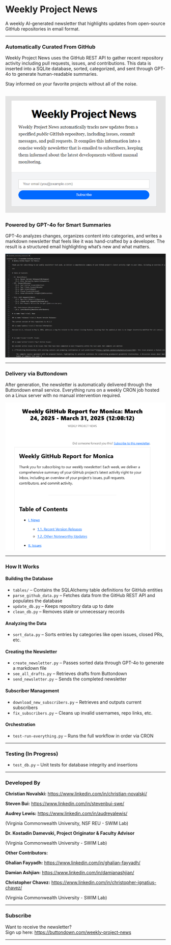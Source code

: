 # Weekly Project News

A weekly AI-generated newsletter that highlights updates from open-source GitHub repositories in email format. 

---

### Automatically Curated From GitHub  
Weekly Project News uses the GitHub REST API to gather recent repository activity including pull requests, issues, and contributions. This data is inserted into a SQLite database, sorted, categorized, and sent through GPT-4o to generate human-readable summaries.

Stay informed on your favorite projects without all of the noise.


![Newsletter Sign-Up Screen](/screenshots/newsletterSignup.PNG)
---

### Powered by GPT-4o for Smart Summaries  
GPT-4o analyzes changes, organizes content into categories, and writes a markdown newsletter that feels like it was hand-crafted by a developer. The result is a structured email highlighting what’s new and what matters.


![Newsletter Draft Screenshot](/screenshots/newsletterMarkdown.PNG)

---

### Delivery via Buttondown  
After generation, the newsletter is automatically delivered through the Buttondown email service. Everything runs on a weekly CRON job hosted on a Linux server with no manual intervention required.


![Newsletter Email Screenshot](/screenshots/newsletterEmail.PNG)

---

### How It Works

#### Building the Database
- `tables/` – Contains the SQLAlchemy table definitions for GitHub entities  
- `parse_github_data.py` – Fetches data from the GitHub REST API and populates the database  
- `update_db.py` – Keeps repository data up to date  
- `clean_db.py` – Removes stale or unnecessary records  

#### Analyzing the Data
- `sort_data.py` – Sorts entries by categories like open issues, closed PRs, etc.  

#### Creating the Newsletter
- `create_newsletter.py` – Passes sorted data through GPT-4o to generate a markdown file  
- `see_all_drafts.py` – Retrieves drafts from Buttondown  
- `send_newsletter.py` – Sends the completed newsletter  

#### Subscriber Management
- `download_new_subscribers.py` – Retrieves and outputs current subscribers  
- `fix_subscribers.py` – Cleans up invalid usernames, repo links, etc.  

#### Orchestration
- `test-run-everything.py` – Runs the full workflow in order via CRON  

---

### Testing (In Progress)
- `test_db.py` – Unit tests for database integrity and insertions

---

### Developed By  

**Christian Novalski:** https://www.linkedin.com/in/christian-novalski/

**Steven Bui:** https://www.linkedin.com/in/stevenbui-swe/

**Audrey Lewis:** https://www.linkedin.com/in/audreyalewis/

(Virginia Commonwealth University, NSF REU - SWIM Lab)  


**Dr. Kostadin Damevski, Project Originator & Faculty Advisor**

(Virginia Commonwealth University - SWIM Lab)


**Other Contributors:**  


**Ghalian Fayyadh:** https://www.linkedin.com/in/ghalian-fayyadh/

**Damian Ashjian:** https://www.linkedin.com/in/damianashjian/

**Christopher Chavez:** https://www.linkedin.com/in/christopher-ignatius-chavez/

(Virginia Commonwealth University - SWIM Lab)

---

### Subscribe  
Want to receive the newsletter?  
Sign up here: https://buttondown.com/weekly-project-news

---
